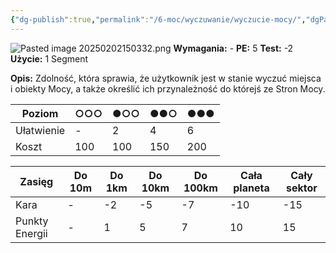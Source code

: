 ```yaml
---
{"dg-publish":true,"permalink":"/6-moc/wyczuwanie/wyczucie-mocy/","dgPassFrontmatter":true}
---
```


![Pasted image 20250202150332.png](/img/user/6%20Obrazy/Pasted%20image%2020250202150332.png)
**Wymagania:** -
**PE:** 5
**Test:** -2
**Użycie:** 1 Segment

**Opis:** Zdolność, która sprawia, że użytkownik jest w stanie wyczuć miejsca i obiekty Mocy, a także określić ich przynależność do którejś ze Stron Mocy.

| Poziom     | ○○○ | ●○○ | ●●○ | ●●● |
| ---------- | --- | --- | --- | --- |
| Ułatwienie | -   | 2   | 4   | 6   |
| Koszt      | 100 | 100 | 150 | 200 |

| Zasięg         | Do 10m | Do 1km | Do 10km | Do 100km | Cała planeta | Cały sektor |
| -------------- | ------ | ------ | ------- | -------- | ------------ | ----------- |
| Kara           | -      | -2     | -5      | -7       | -10          | -15         |
| Punkty Energii | -      | 1      | 5       | 7        | 10           | 15          |